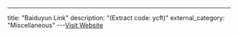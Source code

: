---
title: "Baiduyun Link"
description: "(Extract code: ycft)"
external_category: "Miscellaneous"
---[Visit Website](https://pan.baidu.com/s/1hecZC0IZXdgh5WRbRoAytQ)

